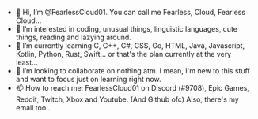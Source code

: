 - 👋 Hi, I’m @FearlessCloud01. You can call me Fearless, Cloud, Fearless Cloud...
- 👀 I’m interested in coding, unusual things, linguistic languages, cute things, reading and lazying around.
- 🌱 I’m currently learning C, C++, C#, CSS, Go, HTML, Java, Javascript, Kotlin, Python, Rust, Swift... or that's the plan currently at the very least...
- 💞️ I’m looking to collaborate on nothing atm. I mean, I'm new to this stuff and want to focus just on learning right now.
- 📫 How to reach me: FearlessCloud01 on Discord (#9708), Epic Games, Reddit, Twitch, Xbox and Youtube. (And Github ofc) Also, there's my email too...

<!---
FearlessCloud01/FearlessCloud01 is a ✨ special ✨ repository because its `README.md` (this file) appears on your GitHub profile.
You can click the Preview link to take a look at your changes.
--->
